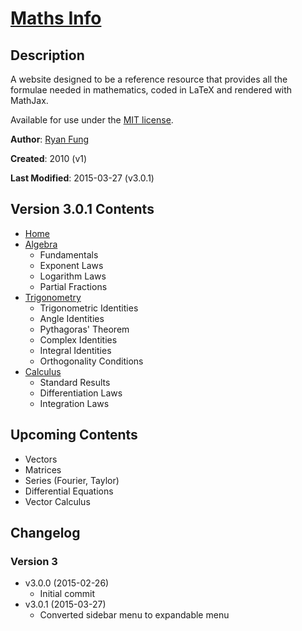 [Maths Info](http://ryanvfung.com/maths)
========================================

Description
-----------

A website designed to be a reference resource that provides all the formulae needed in mathematics, coded in LaTeX and rendered with MathJax.

Available for use under the [MIT license](http://opensource.org/licenses/MIT).

**Author**: [Ryan Fung](https://www.github.com/ryanvfung)

**Created**: 2010 (v1)

**Last Modified**: 2015-03-27 (v3.0.1)


Version 3.0.1 Contents
----------------------

* [Home](http://ryanvfung.com/maths)
* [Algebra](http://ryanvfung.com/maths/algebra)
  * Fundamentals
  * Exponent Laws
  * Logarithm Laws
  * Partial Fractions
* [Trigonometry](http://ryanvfung.com/maths/trigonometry)
  * Trigonometric Identities
  * Angle Identities
  * Pythagoras' Theorem
  * Complex Identities
  * Integral Identities
  * Orthogonality Conditions
* [Calculus](http://ryanvfung.com/maths/calculus)
  * Standard Results
  * Differentiation Laws
  * Integration Laws

Upcoming Contents
-----------------
* Vectors
* Matrices
* Series (Fourier, Taylor)
* Differential Equations
* Vector Calculus

Changelog
---------

### Version 3
* v3.0.0 (2015-02-26)
  * Initial commit
* v3.0.1 (2015-03-27)
  * Converted sidebar menu to expandable menu
